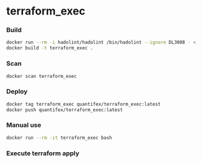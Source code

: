 # terraform_exec

### Build
```bash
docker run --rm -i hadolint/hadolint /bin/hadolint --ignore DL3008 - < Dockerfile
docker build -t terraform_exec .
```

### Scan
```bash
docker scan terraform_exec
```

### Deploy
```bash
docker tag terraform_exec quantifex/terraform_exec:latest
docker push quantifex/terraform_exec:latest
```

### Manual use
``` bash
docker run --rm -it terraform_exec bash
```

### Execute terraform apply
```bash

```